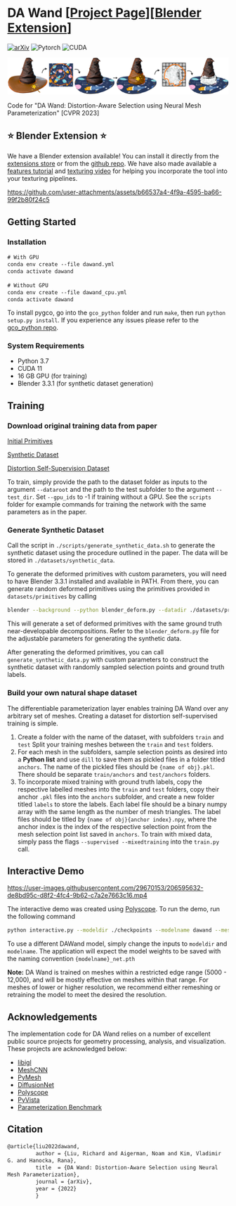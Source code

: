 # DA Wand [[Project Page](https://threedle.github.io/DA-Wand/)][[Blender Extension](https://extensions.blender.org/approval-queue/da-wand/)]
[![arXiv](https://img.shields.io/badge/arXiv-DAWand-b31b1b.svg)](https://drive.google.com/file/d/1OkGwIPQb9RUeT5aw-X_tdBAPG0bB4dNQ/view)
![Pytorch](https://img.shields.io/badge/PyTorch->=1.11.0-Red?logo=pytorch)
![CUDA](https://img.shields.io/badge/CUDA->=11.3.1-Red?logo=CUDA)

![teaser](./media/teaser.png)

Code for "DA Wand: Distortion-Aware Selection using Neural Mesh Parameterization" [CVPR 2023]

## ⭐️ Blender Extension ⭐️
We have a Blender extension available! You can install it directly from the [extensions store](https://extensions.blender.org/approval-queue/da-wand/) or from the [github repo](https://github.com/threedle/DAWand-Blender). We have also made available a [features tutorial](https://youtu.be/eHOW__7vnmQ) and [texturing video](https://youtu.be/uyY2FZG5ON4) for helping you incorporate the tool into your texturing pipelines.  

https://github.com/user-attachments/assets/b66537a4-4f9a-4595-ba66-99f2b80f24c5

## Getting Started
### Installation
```
# With GPU 
conda env create --file dawand.yml
conda activate dawand

# Without GPU 
conda env create --file dawand_cpu.yml
conda activate dawand
```
To install pygco, go into the `gco_python` folder and run `make`, then run `python setup.py install`. If you experience any issues please refer to the [gco_python repo](https://github.com/amueller/gco_python).

### System Requirements
- Python 3.7
- CUDA 11
- 16 GB GPU (for training)
- Blender 3.3.1 (for synthetic dataset generation)

## Training
### Download original training data from paper 
[Initial Primitives](https://drive.google.com/file/d/1Q2GdCjp59of64rrFrMqZCNAPV9QGOrKQ/view?usp=sharing)

[Synthetic Dataset](https://drive.google.com/file/d/112tUBhhm5v4ZPIvSYYwRCk2kJL09cP-D/view?usp=sharing)

[Distortion Self-Supervision Dataset](https://drive.google.com/file/d/1CjjlwzZdugoMhSnWHTTUcT5F6wrcJGgv/view?usp=sharing)

To train, simply provide the path to the dataset folder as inputs to the argument `--dataroot` and the path to the test subfolder to the argument `--test_dir`. Set `--gpu_ids` to -1 if training without a GPU. See the `scripts` folder for example commands for training the network with the same parameters as in the paper. 

### Generate Synthetic Dataset 
Call the script in `./scripts/generate_synthetic_data.sh` to generate the synthetic dataset using the procedure outlined in the paper. The data will be stored in `./datasets/synthetic_data`. 

To generate the deformed primitives with custom parameters, you will need to have Blender 3.3.1 installed and available in PATH. From there, you can generate random deformed primitives using the primitives provided in `datasets/primitives` by calling 
```bash
blender --background --python blender_deform.py --datadir ./datasets/primitives --outdir ./datasets/deformed_primitives ... 
```
This will generate a set of deformed primitives with the same ground truth near-developable decompositions. Refer to the `blender_deform.py` file for the adjustable parameters for generating the synthetic data. 

After generating the deformed primitives, you can call `generate_synthetic_data.py` with custom parameters to construct the synthetic dataset with randomly sampled selection points and ground truth labels.  

### Build your own natural shape dataset 
The differentiable parameterization layer enables training DA Wand over any arbitrary set of meshes. Creating a dataset for distortion self-supervised training is simple. 

1. Create a folder with the name of the dataset, with subfolders `train` and `test` Split your training meshes between the `train` and `test` folders. 
2. For each mesh in the subfolders, sample selection points as desired into a **Python list** and use `dill` to save them as pickled files in a folder titled `anchors`. The name of the pickled files should be `{name of obj}.pkl`. There should be separate `train/anchors` and `test/anchors` folders. 
3. To incorporate mixed training with ground truth labels, copy the respective labelled meshes into the `train` and `test` folders, copy their anchor `.pkl` files into the `anchors` subfolder, and create a new folder titled `labels` to store the labels. Each label file should be a binary numpy array with the same length as the number of mesh triangles. The label files should be titled by `{name of obj}{anchor index}.npy`, where the anchor index is the index of the respective selection point from the mesh selection point list saved in `anchors`. 
To train with mixed data, simply pass the flags `--supervised --mixedtraining` into the `train.py` call. 

## Interactive Demo 
https://user-images.githubusercontent.com/29670153/206595632-de8bd95c-d8f2-4fc4-9b62-c7a2e7663c16.mp4

The interactive demo was created using [Polyscope](https://github.com/nmwsharp/polyscope). To run the demo, run the following command 
```bash
python interactive.py --modeldir ./checkpoints --modelname dawand --meshdir {path to obj file} --meshfile {name of obj file}
```
To use a different DAWand model, simply change the inputs to `modeldir` and `modelname`. The application will expect the model weights to be saved with the naming convention `{modelname}_net.pth`

**Note:** DA Wand is trained on meshes within a restricted edge range (5000 - 12,000), and will be mostly effective on meshes within that range. For meshes of lower or higher resolution, we recommend either remeshing or retraining the model to meet the desired the resolution. 

## Acknowledgements
The implementation code for DA Wand relies on a number of excellent public source projects for geometry processing, analysis, and visualization. These projects are acknowledged below:
- [libigl](https://github.com/libigl/libigl-python-bindings/)
- [MeshCNN](https://github.com/ranahanocka/MeshCNN/)
- [PyMesh](https://github.com/PyMesh/PyMesh)
- [DiffusionNet](https://github.com/nmwsharp/diffusion-net)
- [Polyscope](https://github.com/nmwsharp/polyscope)
- [PyVista](https://github.com/pyvista)
- [Parameterization Benchmark](https://github.com/georgiashay/parameterization_benchmark)

## Citation
```
@article{liu2022dawand,
         author = {Liu, Richard and Aigerman, Noam and Kim, Vladimir G. and Hanocka, Rana},
         title  = {DA Wand: Distortion-Aware Selection using Neural Mesh Parameterization},
         journal = {arXiv},
         year = {2022}
         }
```

